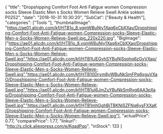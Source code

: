 {
	"title": "Dropshipping Comfort Foot Anti Fatigue women Compression socks Sleeve Elastic Men s Socks Women Relieve Swell Ankle sokken P0252",
	"date": "2018-10-31 10:30:20",
	"SubCat": ["Beauty & Health"],
	"categories": ["Tools "],
	"thumbnailImage": "https://ae01.alicdn.com/kf/HTB1o_8.vqmWBuNjy1Xaq6xCbXXav/Dropshipping-Comfort-Foot-Anti-Fatigue-women-Compression-socks-Sleeve-Elastic-Men-s-Socks-Women-Relieve-Swell.jpg_220x220.jpg",
	"BigImage": ["https://ae01.alicdn.com/kf/HTB1o_8.vqmWBuNjy1Xaq6xCbXXav/Dropshipping-Comfort-Foot-Anti-Fatigue-women-Compression-socks-Sleeve-Elastic-Men-s-Socks-Women-Relieve-Swell.jpg","https://ae01.alicdn.com/kf/HTB1tJEGvhSYBuNjSsphq6zGvVXap/Dropshipping-Comfort-Foot-Anti-Fatigue-women-Compression-socks-Sleeve-Elastic-Men-s-Socks-Women-Relieve-Swell.jpg","https://ae01.alicdn.com/kf/HTB10Drym8yWBuNkSmFPq6xguVXaO/Dropshipping-Comfort-Foot-Anti-Fatigue-women-Compression-socks-Sleeve-Elastic-Men-s-Socks-Women-Relieve-Swell.jpg","https://ae01.alicdn.com/kf/HTB1uI6JmZuYBuNkSmRyq6AA3pXaq/Dropshipping-Comfort-Foot-Anti-Fatigue-women-Compression-socks-Sleeve-Elastic-Men-s-Socks-Women-Relieve-Swell.jpg","https://ae01.alicdn.com/kf/HTB1mhGghBjTBKNjSZFNq6ysFXXaK/Dropshipping-Comfort-Foot-Anti-Fatigue-women-Compression-socks-Sleeve-Elastic-Men-s-Socks-Women-Relieve-Swell.jpg"],
	"actualPrice": 0.77,
	"comparePrice": 1.77,
	"linkurl": "http://s.click.aliexpress.com/e/KgadPqo",
	"inStock": 133
}
